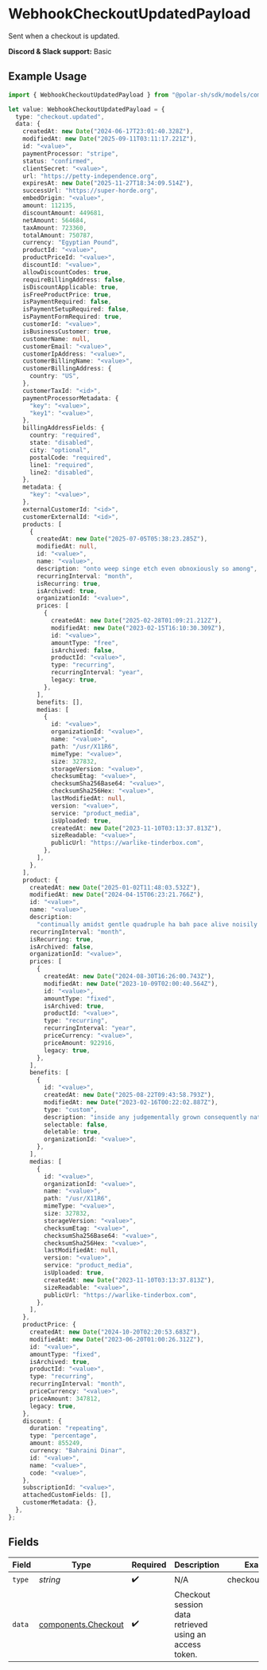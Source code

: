 # WebhookCheckoutUpdatedPayload

Sent when a checkout is updated.

**Discord & Slack support:** Basic

## Example Usage

```typescript
import { WebhookCheckoutUpdatedPayload } from "@polar-sh/sdk/models/components/webhookcheckoutupdatedpayload.js";

let value: WebhookCheckoutUpdatedPayload = {
  type: "checkout.updated",
  data: {
    createdAt: new Date("2024-06-17T23:01:40.328Z"),
    modifiedAt: new Date("2025-09-11T03:11:17.221Z"),
    id: "<value>",
    paymentProcessor: "stripe",
    status: "confirmed",
    clientSecret: "<value>",
    url: "https://petty-independence.org",
    expiresAt: new Date("2025-11-27T18:34:09.514Z"),
    successUrl: "https://super-horde.org",
    embedOrigin: "<value>",
    amount: 112135,
    discountAmount: 449681,
    netAmount: 564684,
    taxAmount: 723360,
    totalAmount: 750787,
    currency: "Egyptian Pound",
    productId: "<value>",
    productPriceId: "<value>",
    discountId: "<value>",
    allowDiscountCodes: true,
    requireBillingAddress: false,
    isDiscountApplicable: true,
    isFreeProductPrice: true,
    isPaymentRequired: false,
    isPaymentSetupRequired: false,
    isPaymentFormRequired: true,
    customerId: "<value>",
    isBusinessCustomer: true,
    customerName: null,
    customerEmail: "<value>",
    customerIpAddress: "<value>",
    customerBillingName: "<value>",
    customerBillingAddress: {
      country: "US",
    },
    customerTaxId: "<id>",
    paymentProcessorMetadata: {
      "key": "<value>",
      "key1": "<value>",
    },
    billingAddressFields: {
      country: "required",
      state: "disabled",
      city: "optional",
      postalCode: "required",
      line1: "required",
      line2: "disabled",
    },
    metadata: {
      "key": "<value>",
    },
    externalCustomerId: "<id>",
    customerExternalId: "<id>",
    products: [
      {
        createdAt: new Date("2025-07-05T05:38:23.285Z"),
        modifiedAt: null,
        id: "<value>",
        name: "<value>",
        description: "onto weep singe etch even obnoxiously so among",
        recurringInterval: "month",
        isRecurring: true,
        isArchived: true,
        organizationId: "<value>",
        prices: [
          {
            createdAt: new Date("2025-02-28T01:09:21.212Z"),
            modifiedAt: new Date("2023-02-15T16:10:30.309Z"),
            id: "<value>",
            amountType: "free",
            isArchived: false,
            productId: "<value>",
            type: "recurring",
            recurringInterval: "year",
            legacy: true,
          },
        ],
        benefits: [],
        medias: [
          {
            id: "<value>",
            organizationId: "<value>",
            name: "<value>",
            path: "/usr/X11R6",
            mimeType: "<value>",
            size: 327832,
            storageVersion: "<value>",
            checksumEtag: "<value>",
            checksumSha256Base64: "<value>",
            checksumSha256Hex: "<value>",
            lastModifiedAt: null,
            version: "<value>",
            service: "product_media",
            isUploaded: true,
            createdAt: new Date("2023-11-10T03:13:37.813Z"),
            sizeReadable: "<value>",
            publicUrl: "https://warlike-tinderbox.com",
          },
        ],
      },
    ],
    product: {
      createdAt: new Date("2025-01-02T11:48:03.532Z"),
      modifiedAt: new Date("2024-04-15T06:23:21.766Z"),
      id: "<value>",
      name: "<value>",
      description:
        "continually amidst gentle quadruple ha bah pace alive noisily gad",
      recurringInterval: "month",
      isRecurring: true,
      isArchived: false,
      organizationId: "<value>",
      prices: [
        {
          createdAt: new Date("2024-08-30T16:26:00.743Z"),
          modifiedAt: new Date("2023-10-09T02:00:40.564Z"),
          id: "<value>",
          amountType: "fixed",
          isArchived: true,
          productId: "<value>",
          type: "recurring",
          recurringInterval: "year",
          priceCurrency: "<value>",
          priceAmount: 922916,
          legacy: true,
        },
      ],
      benefits: [
        {
          id: "<value>",
          createdAt: new Date("2025-08-22T09:43:58.793Z"),
          modifiedAt: new Date("2023-02-16T00:22:02.887Z"),
          type: "custom",
          description: "inside any judgementally grown consequently naturally",
          selectable: false,
          deletable: true,
          organizationId: "<value>",
        },
      ],
      medias: [
        {
          id: "<value>",
          organizationId: "<value>",
          name: "<value>",
          path: "/usr/X11R6",
          mimeType: "<value>",
          size: 327832,
          storageVersion: "<value>",
          checksumEtag: "<value>",
          checksumSha256Base64: "<value>",
          checksumSha256Hex: "<value>",
          lastModifiedAt: null,
          version: "<value>",
          service: "product_media",
          isUploaded: true,
          createdAt: new Date("2023-11-10T03:13:37.813Z"),
          sizeReadable: "<value>",
          publicUrl: "https://warlike-tinderbox.com",
        },
      ],
    },
    productPrice: {
      createdAt: new Date("2024-10-20T02:20:53.683Z"),
      modifiedAt: new Date("2023-06-20T01:00:26.312Z"),
      id: "<value>",
      amountType: "fixed",
      isArchived: true,
      productId: "<value>",
      type: "recurring",
      recurringInterval: "month",
      priceCurrency: "<value>",
      priceAmount: 347812,
      legacy: true,
    },
    discount: {
      duration: "repeating",
      type: "percentage",
      amount: 855249,
      currency: "Bahraini Dinar",
      id: "<value>",
      name: "<value>",
      code: "<value>",
    },
    subscriptionId: "<value>",
    attachedCustomFields: [],
    customerMetadata: {},
  },
};
```

## Fields

| Field                                                      | Type                                                       | Required                                                   | Description                                                | Example                                                    |
| ---------------------------------------------------------- | ---------------------------------------------------------- | ---------------------------------------------------------- | ---------------------------------------------------------- | ---------------------------------------------------------- |
| `type`                                                     | *string*                                                   | :heavy_check_mark:                                         | N/A                                                        | checkout.updated                                           |
| `data`                                                     | [components.Checkout](../../models/components/checkout.md) | :heavy_check_mark:                                         | Checkout session data retrieved using an access token.     |                                                            |